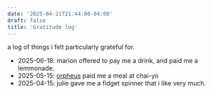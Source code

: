 ```yaml
---
date: '2025-04-21T21:44:00-04:00'
draft: false
title: 'Gratitude log'
---
```

a log of things i felt particularly grateful for.

<!--more-->

- 2025-06-18: marion offered to pay me a drink, and paid me a lemmonade. 
- 2025-05-15: [orpheus](https://www.orpheuslummis.info/) paid me a meal at chai-yo
- 2025-04-15: julie gave me a fidget spinner that i like very much.
